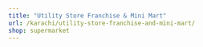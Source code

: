 ```yaml
---
title: "Utility Store Franchise & Mini Mart"
url: /karachi/utility-store-franchise-and-mini-mart/
shop: supermarket
---
```

